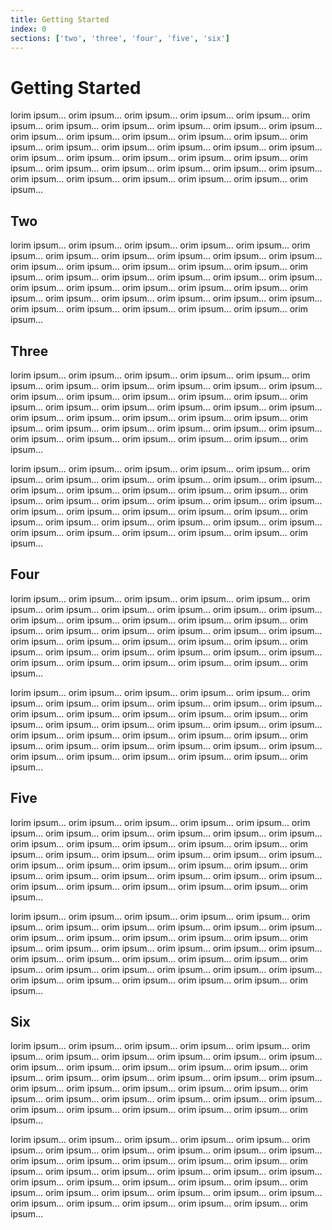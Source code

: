 ```yaml
---
title: Getting Started
index: 0
sections: ['two', 'three', 'four', 'five', 'six']
---
```


# Getting Started

lorim ipsum... orim ipsum... orim ipsum... orim ipsum... orim ipsum... orim ipsum... orim ipsum... orim ipsum... orim ipsum... orim ipsum... orim ipsum... orim ipsum... orim ipsum... orim ipsum... orim ipsum... orim ipsum... orim ipsum... orim ipsum... orim ipsum... orim ipsum... orim ipsum... orim ipsum... orim ipsum... orim ipsum... orim ipsum... orim ipsum... orim ipsum... orim ipsum... orim ipsum... orim ipsum... orim ipsum... orim ipsum... orim ipsum... orim ipsum... orim ipsum... orim ipsum... orim ipsum... orim ipsum... orim ipsum...

## Two

lorim ipsum... orim ipsum... orim ipsum... orim ipsum... orim ipsum... orim ipsum... orim ipsum... orim ipsum... orim ipsum... orim ipsum... orim ipsum... orim ipsum... orim ipsum... orim ipsum... orim ipsum... orim ipsum... orim ipsum... orim ipsum... orim ipsum... orim ipsum... orim ipsum... orim ipsum... orim ipsum... orim ipsum... orim ipsum... orim ipsum... orim ipsum... orim ipsum... orim ipsum... orim ipsum... orim ipsum... orim ipsum... orim ipsum... orim ipsum... orim ipsum... orim ipsum... orim ipsum... orim ipsum... orim ipsum...

## Three

lorim ipsum... orim ipsum... orim ipsum... orim ipsum... orim ipsum... orim ipsum... orim ipsum... orim ipsum... orim ipsum... orim ipsum... orim ipsum... orim ipsum... orim ipsum... orim ipsum... orim ipsum... orim ipsum... orim ipsum... orim ipsum... orim ipsum... orim ipsum... orim ipsum... orim ipsum... orim ipsum... orim ipsum... orim ipsum... orim ipsum... orim ipsum... orim ipsum... orim ipsum... orim ipsum... orim ipsum... orim ipsum... orim ipsum... orim ipsum... orim ipsum... orim ipsum... orim ipsum... orim ipsum... orim ipsum...

lorim ipsum... orim ipsum... orim ipsum... orim ipsum... orim ipsum... orim ipsum... orim ipsum... orim ipsum... orim ipsum... orim ipsum... orim ipsum... orim ipsum... orim ipsum... orim ipsum... orim ipsum... orim ipsum... orim ipsum... orim ipsum... orim ipsum... orim ipsum... orim ipsum... orim ipsum... orim ipsum... orim ipsum... orim ipsum... orim ipsum... orim ipsum... orim ipsum... orim ipsum... orim ipsum... orim ipsum... orim ipsum... orim ipsum... orim ipsum... orim ipsum... orim ipsum... orim ipsum... orim ipsum... orim ipsum...

## Four

lorim ipsum... orim ipsum... orim ipsum... orim ipsum... orim ipsum... orim ipsum... orim ipsum... orim ipsum... orim ipsum... orim ipsum... orim ipsum... orim ipsum... orim ipsum... orim ipsum... orim ipsum... orim ipsum... orim ipsum... orim ipsum... orim ipsum... orim ipsum... orim ipsum... orim ipsum... orim ipsum... orim ipsum... orim ipsum... orim ipsum... orim ipsum... orim ipsum... orim ipsum... orim ipsum... orim ipsum... orim ipsum... orim ipsum... orim ipsum... orim ipsum... orim ipsum... orim ipsum... orim ipsum... orim ipsum...

lorim ipsum... orim ipsum... orim ipsum... orim ipsum... orim ipsum... orim ipsum... orim ipsum... orim ipsum... orim ipsum... orim ipsum... orim ipsum... orim ipsum... orim ipsum... orim ipsum... orim ipsum... orim ipsum... orim ipsum... orim ipsum... orim ipsum... orim ipsum... orim ipsum... orim ipsum... orim ipsum... orim ipsum... orim ipsum... orim ipsum... orim ipsum... orim ipsum... orim ipsum... orim ipsum... orim ipsum... orim ipsum... orim ipsum... orim ipsum... orim ipsum... orim ipsum... orim ipsum... orim ipsum... orim ipsum...

## Five

lorim ipsum... orim ipsum... orim ipsum... orim ipsum... orim ipsum... orim ipsum... orim ipsum... orim ipsum... orim ipsum... orim ipsum... orim ipsum... orim ipsum... orim ipsum... orim ipsum... orim ipsum... orim ipsum... orim ipsum... orim ipsum... orim ipsum... orim ipsum... orim ipsum... orim ipsum... orim ipsum... orim ipsum... orim ipsum... orim ipsum... orim ipsum... orim ipsum... orim ipsum... orim ipsum... orim ipsum... orim ipsum... orim ipsum... orim ipsum... orim ipsum... orim ipsum... orim ipsum... orim ipsum... orim ipsum...

lorim ipsum... orim ipsum... orim ipsum... orim ipsum... orim ipsum... orim ipsum... orim ipsum... orim ipsum... orim ipsum... orim ipsum... orim ipsum... orim ipsum... orim ipsum... orim ipsum... orim ipsum... orim ipsum... orim ipsum... orim ipsum... orim ipsum... orim ipsum... orim ipsum... orim ipsum... orim ipsum... orim ipsum... orim ipsum... orim ipsum... orim ipsum... orim ipsum... orim ipsum... orim ipsum... orim ipsum... orim ipsum... orim ipsum... orim ipsum... orim ipsum... orim ipsum... orim ipsum... orim ipsum... orim ipsum...

## Six

lorim ipsum... orim ipsum... orim ipsum... orim ipsum... orim ipsum... orim ipsum... orim ipsum... orim ipsum... orim ipsum... orim ipsum... orim ipsum... orim ipsum... orim ipsum... orim ipsum... orim ipsum... orim ipsum... orim ipsum... orim ipsum... orim ipsum... orim ipsum... orim ipsum... orim ipsum... orim ipsum... orim ipsum... orim ipsum... orim ipsum... orim ipsum... orim ipsum... orim ipsum... orim ipsum... orim ipsum... orim ipsum... orim ipsum... orim ipsum... orim ipsum... orim ipsum... orim ipsum... orim ipsum... orim ipsum...

lorim ipsum... orim ipsum... orim ipsum... orim ipsum... orim ipsum... orim ipsum... orim ipsum... orim ipsum... orim ipsum... orim ipsum... orim ipsum... orim ipsum... orim ipsum... orim ipsum... orim ipsum... orim ipsum... orim ipsum... orim ipsum... orim ipsum... orim ipsum... orim ipsum... orim ipsum... orim ipsum... orim ipsum... orim ipsum... orim ipsum... orim ipsum... orim ipsum... orim ipsum... orim ipsum... orim ipsum... orim ipsum... orim ipsum... orim ipsum... orim ipsum... orim ipsum... orim ipsum... orim ipsum... orim ipsum...
